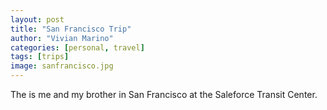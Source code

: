 ```yaml
---
layout: post
title: "San Francisco Trip"
author: "Vivian Marino"
categories: [personal, travel]
tags: [trips]
image: sanfrancisco.jpg
---
```


The is me and my brother in San Francisco at the Saleforce Transit Center.